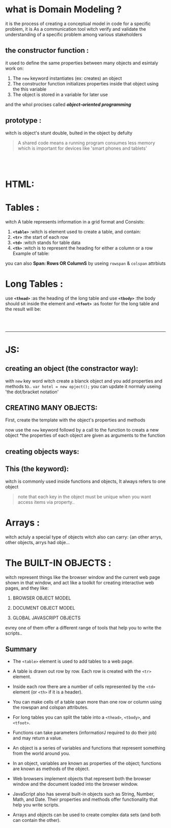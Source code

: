 
# what is Domain Modeling ?
it is the process of creating a conceptual model in code for a specific problem, it is As a communication tool witch verify and validate the understanding of a specific problem among various stakeholders

## the constructor function :
it used to define the same properties between many objects and esintaly work on:
1. The `new` keyword instantiates (ex: creates) an object
2. The constructor function initializes properties inside that object using the this variable
3. The object is stored in a variable for later use

and the whol procises called ***object-oriented programming***


## prototype :
witch is object's stunt double, bulted in the object by defulty

> A shared code means a running program consumes less memory which is important for devices like 'smart phones and tablets'

<br>

<br>

# HTML:
# Tables :
witch A table represents information in a grid format
and Consists:
1. **`<table>`** :witch is element used to create a table, and contain:
2. **`<tr>`** :the start of each row
3. **`<td>`** :witch stands for table data
4. **`<th>`** :witch is to represent the heading for either a column or a row
Example of table:


you can also **Span: Rows OR ColumnS** by useing `rowspan` & `colspan` attrbiuts

# Long Tables :
use **`<thead>`** :as the heading of the long table
and use **`<tbody>`** :the body should sit inside the <tbody> element
and **`<tfoot>`** :as footer for the long table
and the result will be:

<br>
<br>
<hr>

# JS:
## creating an object (the constractor way):
with `new` key word witch create a blanck object and you add properties and methods to..
`var hotel = new opject();`
you can update it normaly useing 'the dot/bracket notation'

## CREATING MANY OBJECTS:
First, create the template with the object's properties and methods



now use the `new` keyword followd by a call to the function to creats a new object *the properties of each object are given as arguments to the function



## creating objects ways:





## This (the keyword):
witch is commonly used inside functions and objects, It always refers to one object

> note that each key in the object must be unique when you want access items via property..

# Arrays :
witch actuly a special type of objects witch also can carry: {an other arrys, other objects, arrys had obje...

# The BUILT-IN OBJECTS :
witch represent things like the browser window and the current web page shown in that window, and act like a toolkit for creating interactive web pages, and they like:
1. BROWSER OBJECT MODEL



2. DOCUMENT OBJECT MODEL



3. GLOBAL JAVASCRIPT OBJECTS



evrey one of them offer a different range of tools that help you to write the scripts..

## Summary 

- The `<table>` element is used to add tables to a web
page.
- A table is drawn out row by row. Each row is created
with the `<tr>` element.
- Inside each row there are a number of cells
represented by the `<td>` element (or `<th>` if it is a
header).
- You can make cells of a table span more than one row
or column using the rowspan and colspan attributes.
- For long tables you can split the table into a `<thead>`,
`<tbody>`, and `<tfoot>`.

- Functions can take parameters (informatiorJ required
to do their job) and may return a value.
- An object is a series of variables and functions that
represent something from the world around you.
- In an object, variables are known as properties of the
object; functions are known as methods of the object.
- Web browsers implement objects that represent both
the browser window and the document loaded into the
browser window.
- JavaScript also has several built-in objects such as
String, Number, Math, and Date. Their properties and
methods offer functionality that help you write scripts.
- Arrays and objects can be used to create complex data
sets (and both can contain the other). 
